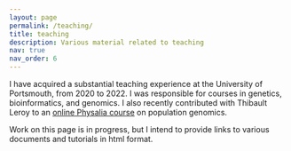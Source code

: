 ```yaml
---
layout: page
permalink: /teaching/
title: teaching
description: Various material related to teaching
nav: true
nav_order: 6
---
```


I have acquired a substantial teaching experience at the University of Portsmouth, from 2020 to 2022. 
I was responsible for courses in genetics, bioinformatics, and genomics. I also recently contributed with Thibault Leroy to an  <a href="https://github.com/PhysaliaIntroPopGen/November2024">online Physalia course</a> on population genomics.


Work on this page is in progress, but I intend to provide links to various documents and tutorials in html format.


